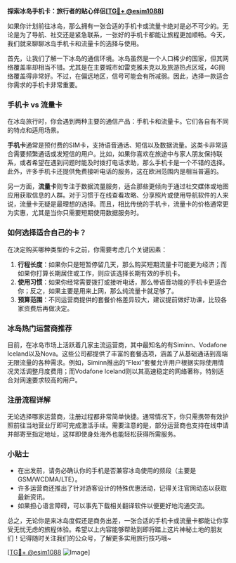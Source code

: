 **探索冰岛手机卡：旅行者的贴心伴侣[[TG💪+ @esim1088](https://t.me/s/esim1088)]**

如果你计划前往冰岛，那么拥有一张合适的手机卡或流量卡绝对是必不可少的。无论是为了导航、社交还是紧急联系，一张好的手机卡都能让旅程更加顺畅。今天，我们就来聊聊冰岛手机卡和流量卡的选择与使用。

首先，让我们了解一下冰岛的通信环境。冰岛虽然是一个人口稀少的国家，但其网络覆盖率却相当不错。尤其是在主要城市如雷克雅未克以及旅游热点区域，4G网络覆盖得非常好。不过，在偏远地区，信号可能会有所减弱。因此，选择一款适合你需求的手机卡非常重要。

### 手机卡 vs 流量卡

在冰岛旅行时，你会遇到两种主要的通信产品：手机卡和流量卡。它们各自有不同的特点和适用场景。

**手机卡**通常是预付费的SIM卡，支持语音通话、短信以及数据流量。这类卡非常适合需要频繁通话或发短信的用户。比如，如果你喜欢在旅途中与家人朋友保持联系，或者希望在遇到问题时能及时拨打电话求助，那么手机卡是一个不错的选择。此外，许多手机卡还提供免费接听电话的服务，这在欧洲范围内是相当普遍的。

另一方面，**流量卡**则专注于数据流量服务，适合那些更倾向于通过社交媒体或地图应用获取信息的人群。对于习惯于在线查看攻略、分享照片或使用导航软件的人来说，流量卡无疑是最理想的选择。而且，相比传统的手机卡，流量卡的价格通常更为实惠，尤其是当你只需要短期使用数据服务时。

### 如何选择适合自己的卡？

在决定购买哪种类型的卡之前，你需要考虑几个关键因素：

1. **行程长度**：如果你只是短暂停留几天，那么购买短期流量卡可能更为经济；而如果你打算长期居住或工作，则应该选择长期有效的手机卡。
2. **使用习惯**：如果你经常需要拨打或接听电话，那么带语音功能的手机卡更适合你；反之，如果主要是用来上网，那么纯流量卡就足够了。
3. **预算范围**：不同运营商提供的套餐价格差异较大，建议提前做好功课，比较各家资费后再做决定。

### 冰岛热门运营商推荐

目前，在冰岛市场上活跃着几家主流运营商，其中最知名的有Siminn、Vodafone Iceland以及Nova。这些公司都提供了丰富的套餐选项，涵盖了从基础通话到高端无限流量的各种需求。例如，Siminn推出的“Flexi”套餐允许用户根据实际使用情况灵活调整月度费用；而Vodafone Iceland则以其高速稳定的网络著称，特别适合对网速要求较高的用户。

### 注册流程详解

无论选择哪家运营商，注册过程都非常简单快捷。通常情况下，你只需携带有效护照前往当地营业厅即可完成激活手续。需要注意的是，部分运营商也支持在线申请并邮寄至指定地址，这样即使身处海外也能轻松获得所需服务。

### 小贴士

- 在出发前，请务必确认你的手机是否兼容冰岛使用的频段（主要是GSM/WCDMA/LTE）。
- 许多运营商还推出了针对游客设计的特殊优惠活动，记得关注官网动态以获取最新资讯。
- 如果担心语言障碍，可以事先下载相关翻译软件以便更好地沟通交流。

总之，无论你是来冰岛度假还是商务出差，一张合适的手机卡或流量卡都能让你享受无忧无虑的旅程体验。希望以上内容能够帮助到即将踏上这片神秘土地的朋友们！记得随时关注我们的公众号，了解更多实用旅行技巧哦~

[[TG💪+ @esim1088](https://t.me/s/esim1088) ![Image](https://i.postimg.cc/4NQfJmqS/Snipaste-2025-05-13-00-14-12.png)]